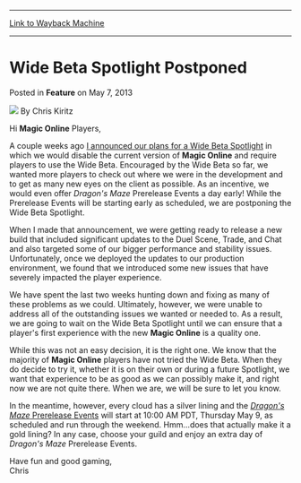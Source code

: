 
---
[Link to Wayback Machine](https://web.archive.org/web/20210502073610/https://magic.wizards.com/en/articles/archive/feature/wide-beta-spotlight-postponed-2013-05-07)

[_metadata_:author]:- "Chris Kiritz"
[_metadata_:description]:- "Hi Magic Online Players,A couple weeks ago I announced our plans for a Wide Beta Spotlight in which we would disable the current version of Magic Online and require players to use the Wide Beta. Encouraged by the Wide Beta so far, we wanted more players to check out where we were in the development and to get as many new eyes on the client as possible. As an incentive, we"
[_metadata_:generator]:- "Drupal 7 (http://drupal.org)"
[_metadata_:publish_date]:- "2013-05-07"
[_metadata_:title]:- "Wide Beta Spotlight Postponed"
[_metadata_:wayback_capture_timestamp]:- "2021-05-02 07:36:10+00:00"
[_metadata_:wayback_raw_url]:- "https://web.archive.org/web/20210502073610id_/https://magic.wizards.com/en/articles/archive/feature/wide-beta-spotlight-postponed-2013-05-07"
[_metadata_:wayback_url]:- "https://magic.wizards.com/en/articles/archive/feature/wide-beta-spotlight-postponed-2013-05-07"
---


Wide Beta Spotlight Postponed
=============================



 Posted in **Feature**
 on May 7, 2013 






![](https://media.magic.wizards.com/styles/auth_small/public/images/hero/wizardslogo_thumb.jpg)
By Chris Kiritz











Hi **Magic Online** Players,

A couple weeks ago [I announced our plans for a Wide Beta Spotlight](/en/articles/archive/magic-online-wide-beta-spotlight-2013-04-23) in which we would disable the current version of **Magic Online** and require players to use the Wide Beta. Encouraged by the Wide Beta so far, we wanted more players to check out where we were in the development and to get as many new eyes on the client as possible. As an incentive, we would even offer *Dragon's Maze* Prerelease Events a day early! While the Prerelease Events will be starting early as scheduled, we are postponing the Wide Beta Spotlight. 

When I made that announcement, we were getting ready to release a new build that included significant updates to the Duel Scene, Trade, and Chat and also targeted some of our bigger performance and stability issues. Unfortunately, once we deployed the updates to our production environment, we found that we introduced some new issues that have severely impacted the player experience. 

We have spent the last two weeks hunting down and fixing as many of these problems as we could. Ultimately, however, we were unable to address all of the outstanding issues we wanted or needed to. As a result, we are going to wait on the Wide Beta Spotlight until we can ensure that a player's first experience with the new **Magic Online** is a quality one. 

While this was not an easy decision, it is the right one. We know that the majority of **Magic Online** players have not tried the Wide Beta. When they do decide to try it, whether it is on their own or during a future Spotlight, we want that experience to be as good as we can possibly make it, and right now we are not quite there. When we are, we will be sure to let you know.

In the meantime, however, every cloud has a silver lining and the [*Dragon's Maze* Prerelease Events](/en/articles/archive/dragons-maze-prerelease-release-events-and-wide-beta-spotlight-2013-04-23) will start at 10:00 AM PDT, Thursday May 9, as scheduled and run through the weekend. Hmm…does that actually make it a gold lining? In any case, choose your guild and enjoy an extra day of *Dragon's Maze* Prerelease Events. 

Have fun and good gaming,  
 Chris 







